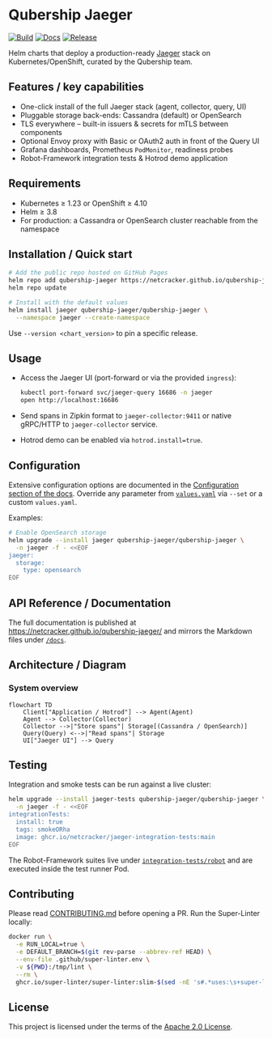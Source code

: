# Qubership Jaeger

[![Build](https://github.com/Netcracker/qubership-jaeger/actions/workflows/build.yml/badge.svg?branch=main&style=flat-square)](https://github.com/Netcracker/qubership-jaeger/actions/workflows/build.yml) [![Docs](https://img.shields.io/website?url=https://netcracker.github.io/qubership-jaeger&label=docs&style=flat-square)](https://netcracker.github.io/qubership-jaeger/) [![Release](https://img.shields.io/github/v/release/Netcracker/qubership-jaeger?style=flat-square)](https://github.com/Netcracker/qubership-jaeger/releases)

Helm charts that deploy a production-ready [Jaeger](https://www.jaegertracing.io/) stack on Kubernetes/OpenShift, curated by the Qubership team.

## Features / key capabilities

* One-click install of the full Jaeger stack (agent, collector, query, UI)
* Pluggable storage back-ends: Cassandra (default) or OpenSearch
* TLS everywhere – built-in issuers & secrets for mTLS between components
* Optional Envoy proxy with Basic or OAuth2 auth in front of the Query UI
* Grafana dashboards, Prometheus `PodMonitor`, readiness probes
* Robot-Framework integration tests & Hotrod demo application

## Requirements

* Kubernetes ≥ 1.23 or OpenShift ≥ 4.10
* Helm ≥ 3.8
* For production: a Cassandra or OpenSearch cluster reachable from the namespace

## Installation / Quick start

```bash
# Add the public repo hosted on GitHub Pages
helm repo add qubership-jaeger https://netcracker.github.io/qubership-jaeger
helm repo update

# Install with the default values
helm install jaeger qubership-jaeger/qubership-jaeger \
  --namespace jaeger --create-namespace
```

Use `--version <chart_version>` to pin a specific release.

## Usage

* Access the Jaeger UI (port-forward or via the provided `ingress`):

  ```bash
  kubectl port-forward svc/jaeger-query 16686 -n jaeger
  open http://localhost:16686
  ```

* Send spans in Zipkin format to `jaeger-collector:9411` or native gRPC/HTTP to `jaeger-collector` service.
* Hotrod demo can be enabled via `hotrod.install=true`.

## Configuration

Extensive configuration options are documented in the [Configuration section of the docs](https://netcracker.github.io/qubership-jaeger/examples/). Override any parameter from [`values.yaml`](charts/qubership-jaeger/values.yaml) via `--set` or a custom `values.yaml`.

Examples:

```bash
# Enable OpenSearch storage
helm upgrade --install jaeger qubership-jaeger/qubership-jaeger \
  -n jaeger -f - <<EOF
jaeger:
  storage:
    type: opensearch
EOF
```

## API Reference / Documentation

The full documentation is published at <https://netcracker.github.io/qubership-jaeger/> and mirrors the Markdown files under [`/docs`](https://github.com/Netcracker/qubership-jaeger/tree/main/docs).

## Architecture / Diagram

### System overview

```mermaid
flowchart TD
    Client["Application / Hotrod"] --> Agent(Agent)
    Agent --> Collector(Collector)
    Collector -->|"Store spans"| Storage[(Cassandra / OpenSearch)]
    Query(Query) <-->|"Read spans"| Storage
    UI["Jaeger UI"] --> Query
```

## Testing

Integration and smoke tests can be run against a live cluster:

```bash
helm upgrade --install jaeger-tests qubership-jaeger/qubership-jaeger \
  -n jaeger -f - <<EOF
integrationTests:
  install: true
  tags: smokeORha
  image: ghcr.io/netcracker/jaeger-integration-tests:main
EOF
```

The Robot-Framework suites live under [`integration-tests/robot`](integration-tests/robot) and are executed inside the test runner Pod.

## Contributing

Please read [CONTRIBUTING.md](CONTRIBUTING.md) before opening a PR. Run the Super-Linter locally:

  ```bash
  docker run \
    -e RUN_LOCAL=true \
    -e DEFAULT_BRANCH=$(git rev-parse --abbrev-ref HEAD) \
    --env-file .github/super-linter.env \
    -v ${PWD}:/tmp/lint \
    --rm \
    ghcr.io/super-linter/super-linter:slim-$(sed -nE 's#.*uses:\s+super-linter/super-linter/slim@([^\s]+).*#\1#p' .github/workflows/super-linter.yaml)
  ```

## License

This project is licensed under the terms of the [Apache 2.0 License](LICENSE).
